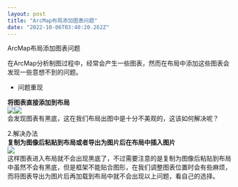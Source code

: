 ```yaml
---
layout: post
title: "ArcMap布局添加图表问题"
date: "2022-10-06T03:40:20.262Z"
---
```

ArcMap布局添加图表问题

在ArcMap分析制图过程中，经常会产生一些图表，然而在布局中添加这些图表会发现一些意想不到的问题。  

*   问题重现

**将图表直接添加到布局**  
![](https://img2022.cnblogs.com/blog/2942598/202210/2942598-20221006094521936-1921217241.png)![](https://img2022.cnblogs.com/blog/2942598/202210/2942598-20221006094521914-2090932749.png)  
会发现图表有黑底，这在我们布局出图中是十分不美观的，这该如何解决呢？  
  
2.解决办法  
**复制为图像后粘贴到布局或者导出为图片后在布局中插入图片**  
![](https://img2022.cnblogs.com/blog/2942598/202210/2942598-20221006094521942-1711401981.png)  
这样图表进入布局就不会出现黑底了，不过需要注意的是复制为图像后粘贴到布局中虽然不会有黑底，但是框架不能贴合图形，在我们调整图表位置时会有些麻烦，而将图表导出为图片后再加载到布局中就不会出现以上问题，看自己的选择。